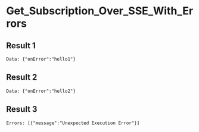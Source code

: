# Get_Subscription_Over_SSE_With_Errors

## Result 1

```text
Data: {"onError":"hello1"}
```

## Result 2

```text
Data: {"onError":"hello2"}
```

## Result 3

```text
Errors: [{"message":"Unexpected Execution Error"}]
```

